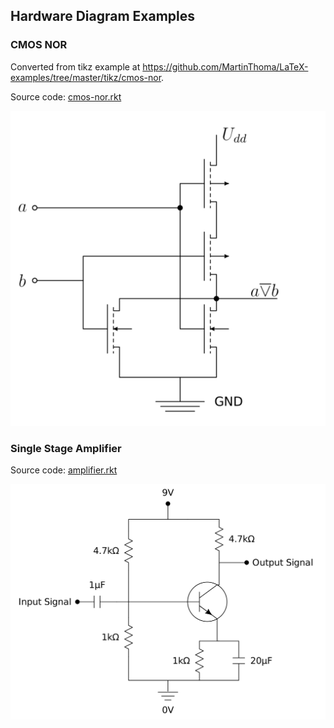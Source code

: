 Hardware Diagram Examples
----------------

### CMOS NOR

Converted from tikz example at https://github.com/MartinThoma/LaTeX-examples/tree/master/tikz/cmos-nor.

Source code: [cmos-nor.rkt](cmos-nor.rkt)

![CMOS NOR](cmos-nor.svg)

### Single Stage Amplifier

Source code: [amplifier.rkt](amplifier.rkt)

![Single Stage Amplifier](single-stage-amplifier.svg)


